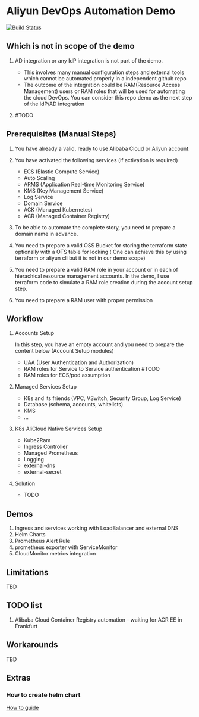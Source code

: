 # Aliyun DevOps Automation Demo

[![Build Status](https://travis-ci.com/yagrxu/aliyun-devops-demo.svg?token=ky8D33r1sooBTDsLx6aG&branch=master)](https://travis-ci.com/yagrxu/aliyun-devops-demo)

## Which is not in scope of the demo

1. AD integration or any IdP integration is not part of the demo.

    - This involves many manual configuration steps and external tools which cannot be automated properly in a independent github repo
    - The outcome of the integration could be RAM(Resource Access Management) users or RAM roles that will be used for automating the cloud DevOps. You can consider this repo demo as the next step of the IdP/AD integration

2. #TODO

## Prerequisites (Manual Steps)

1. You have already a valid, ready to use Alibaba Cloud or Aliyun account.
2. You have activated the following services (if activation is required)
    - ECS (Elastic Compute Service)
    - Auto Scaling
    - ARMS (Application Real-time Monitoring Service)
    - KMS (Key Management Service)
    - Log Service
    - Domain Service
    - ACK (Managed Kubernetes)
    - ACR (Managed Container Registry)
3. To be able to automate the complete story, you need to prepare a domain name in advance.

4. You need to prepare a valid OSS Bucket for storing the terraform state optionally with a OTS table for locking ( One can achieve this by using terraform or aliyun cli but it is not in our demo scope)
5. You need to prepare a valid RAM role in your account or in each of hierachical resource      management accounts. In the demo, I use terraform code to simulate a RAM role creation during the account setup step.

6. You need to prepare a RAM user with proper permission

## Workflow

1. Accounts Setup

    In this step, you have an empty account and you need to prepare the content below (Account Setup modules)

    - UAA (User Authentication and Authorization)
    - RAM roles for Service to Service authentication #TODO
    - RAM roles for ECS/pod assumption

2. Managed Services Setup

    - K8s and its friends (VPC, VSwitch, Security Group, Log Service)
    - Database (schema, accounts, whitelists)
    - KMS
    - ...

3. K8s AliCloud Native Services Setup

    - Kube2Ram
    - Ingress Controller
    - Managed Prometheus
    - Logging
    - external-dns
    - external-secret

4. Solution
   - TODO

## Demos

01. Ingress and services working with LoadBalancer and external DNS
02. Helm Charts
03. Prometheus Alert Rule
04. prometheus exporter with ServiceMonitor
05. CloudMonitor metrics integration

## Limitations

TBD

## TODO list

1. Alibaba Cloud Container Registry automation - waiting for ACR EE in Frankfurt

## Workarounds

TBD

## Extras

### How to create helm chart

[How to guide](https://helm.sh/docs/chart_template_guide/getting_started/)